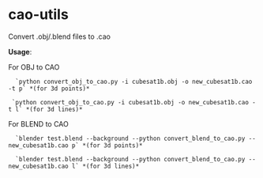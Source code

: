 # cao-utils
Convert .obj/.blend files to .cao

**Usage**:

For OBJ to CAO

      `python convert_obj_to_cao.py -i cubesat1b.obj -o new_cubesat1b.cao -t p` *(for 3d points)*
  
     `python convert_obj_to_cao.py -i cubesat1b.obj -o new_cubesat1b.cao -t l` *(for 3d lines)*
  
  For BLEND to CAO
  
      `blender test.blend --background --python convert_blend_to_cao.py -- new_cubesat1b.cao p` *(for 3d points)*
      
      `blender test.blend --background --python convert_blend_to_cao.py -- new_cubesat1b.cao l` *(for 3d lines)*
      
